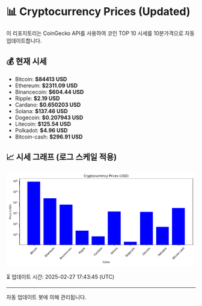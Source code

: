 
# 📊 Cryptocurrency Prices (Updated)

이 리포지토리는 CoinGecko API를 사용하여 코인 TOP 10 시세를 10분가격으로 자동 업데이트합니다.

## 💰 현재 시세
- Bitcoin: **$84413 USD**
- Ethereum: **$2311.09 USD**
- Binancecoin: **$604.44 USD**
- Ripple: **$2.19 USD**
- Cardano: **$0.650203 USD**
- Solana: **$137.46 USD**
- Dogecoin: **$0.207943 USD**
- Litecoin: **$125.54 USD**
- Polkadot: **$4.96 USD**
- Bitcoin-cash: **$296.91 USD**

## 📈 시세 그래프 (로그 스케일 적용)
![Crypto Prices](crypto_prices.png)

⏳ 업데이트 시간: 2025-02-27 17:43:45 (UTC)

---
자동 업데이트 봇에 의해 관리됩니다.
